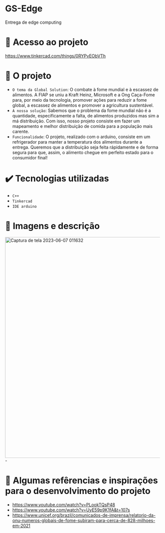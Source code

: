 # GS-Edge
Entrega de edge computing


# 📁 Acesso ao projeto
https://www.tinkercad.com/things/0RYPvEObVTh

# 🔨 O projeto

- `O tema da Global Solution`: O combate à fome mundial e à escassez de alimentos. A FIAP se uniu a Kraft  Heinz, Microsoft e a Ong Caça-Fome para, por meio da tecnologia, promover ações para reduzir a fome global, a escassez de alimentos e promover a agricultura  sustentável.
- `A nossa solução`: Sabemos que o problema da fome mundial não é a quantidade, especificamente a falta, de alimentos produzidos mas sim a má distribuição. Com isso, nosso projeto consiste em fazer um mapeamento e melhor distribuição de comida para a população mais carente.
- `Funcionalidade`: O projeto, realizado com o arduino, consiste em um refrigerador para manter a temperatura dos alimentos durante a entrega. Queremos que a distribuição seja feita rápidamente e de forma segura para que, assim, o alimento chegue em perfeito estado para o consumidor final! 

# ✔️ Tecnologias utilizadas

- ``C++``
- ``Tinkercad``
- ``IDE arduino``

# 🪩 Imagens e descrição
<img width="716" alt="Captura de tela 2023-06-07 011632" src="https://github.com/LivNS/GS-Edge/assets/118857876/8a3fb257-2cd1-489c-88d0-e69a442c74bf">
- 


# 📱 Algumas refêrencias e inspirações para o desenvolvimento do projeto

- https://www.youtube.com/watch?v=PLookTQsP48
- https://www.youtube.com/watch?v=UyE59p9K1fA&t=107s
- https://www.unicef.org/brazil/comunicados-de-imprensa/relatorio-da-onu-numeros-globais-de-fome-subiram-para-cerca-de-828-milhoes-em-2021

